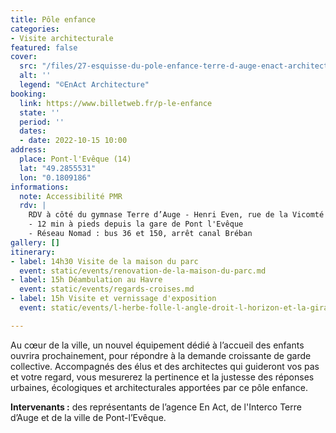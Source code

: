 ```yaml
---
title: Pôle enfance
categories:
- Visite architecturale
featured: false
cover:
  src: "/files/27-esquisse-du-pole-enfance-terre-d-auge-enact-architecture.jpg"
  alt: ''
  legend: "©EnAct Architecture"
booking:
  link: https://www.billetweb.fr/p-le-enfance
  state: ''
  period: ''
  dates:
  - date: 2022-10-15 10:00
address:
  place: Pont-l'Evêque (14)
  lat: "49.2855531"
  lon: "0.1809186"
informations:
  note: Accessibilité PMR
  rdv: |
    RDV à côté du gymnase Terre d’Auge - Henri Even, rue de la Vicomté
    - 12 min à pieds depuis la gare de Pont l'Evêque
    - Réseau Nomad : bus 36 et 150, arrêt canal Bréban
gallery: []
itinerary:
- label: 14h30 Visite de la maison du parc
  event: static/events/renovation-de-la-maison-du-parc.md
- label: 15h Déambulation au Havre
  event: static/events/regards-croises.md
- label: 15h Visite et vernissage d'exposition
  event: static/events/l-herbe-folle-l-angle-droit-l-horizon-et-la-girafe.md

---
```

Au cœur de la ville, un nouvel équipement dédié à l’accueil des enfants ouvrira prochainement, pour répondre à la demande croissante de garde collective. Accompagnés des élus et des architectes qui guideront vos pas et votre regard, vous mesurerez la pertinence et la justesse des réponses urbaines, écologiques et architecturales apportées par ce pôle enfance.

**Intervenants :** des représentants de l’agence En Act, de l'Interco Terre d’Auge et de la ville de Pont-l’Evêque.